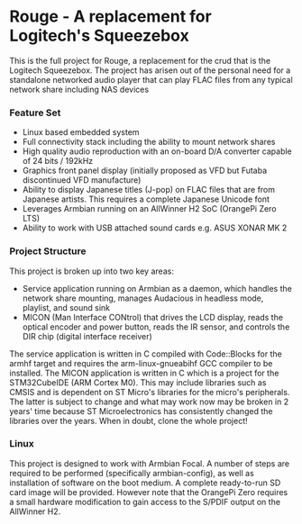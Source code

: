 # Rouge - A replacement for Logitech's Squeezebox
This is the full project for Rouge, a replacement for the crud that is the Logitech Squeezebox.
The project has arisen out of the personal need for a standalone networked audio player that can
play FLAC files from any typical network share including NAS devices

### Feature Set
- Linux based embedded system
- Full connectivity stack including the ability to mount network shares
- High quality audio reproduction with an on-board D/A converter capable of 24 bits / 192kHz
- Graphics front panel display (initially proposed as VFD but Futaba discontinued VFD manufacture)
- Ability to display Japanese titles (J-pop) on FLAC files that are from Japanese artists. This requires a complete Japanese Unicode font
- Leverages Armbian running on an AllWinner H2 SoC (OrangePi Zero LTS)
- Ability to work with USB attached sound cards e.g. ASUS XONAR MK 2

### Project Structure
 This project is broken up into two key areas:
 - Service application running on Armbian as a daemon, which handles the network share mounting, manages Audacious in headless mode, playlist, and sound sink
 - MICON (Man Interface CONtrol) that drives the LCD display, reads the optical encoder and power button, reads the IR sensor, and controls the DIR chip (digital interface receiver)

The service application is written in C compiled with Code::Blocks for the armhf target and requires the arm-linux-gnueabihf GCC compiler to be installed.
The MICON application is written in C which is a project for the STM32CubeIDE (ARM Cortex M0). This may include libraries such as CMSIS and is dependent on ST Micro's libraries for the micro's peripherals. The latter is subject to change and what may work now may be broken in 2 years' time because ST Microelectronics has consistently changed the libraries over the years. When in doubt, clone the whole project!

### Linux
This project is designed to work with Armbian Focal. A number of steps are required to be performed (specifically armbian-config), as well as installation of software on the boot medium. A complete ready-to-run SD card image will be provided. However note that the OrangePi Zero requires a small hardware modification to gain access to the S/PDIF output on the AllWinner H2.
 
